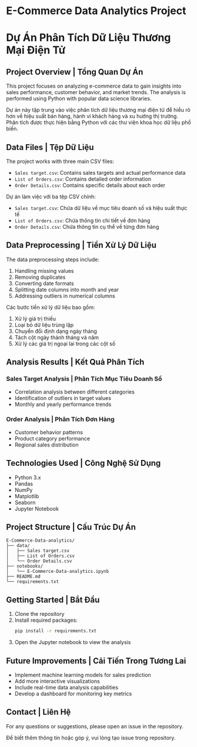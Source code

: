 # E-Commerce Data Analytics Project
# Dự Án Phân Tích Dữ Liệu Thương Mại Điện Tử

## Project Overview | Tổng Quan Dự Án
This project focuses on analyzing e-commerce data to gain insights into sales performance, customer behavior, and market trends. The analysis is performed using Python with popular data science libraries.

Dự án này tập trung vào việc phân tích dữ liệu thương mại điện tử để hiểu rõ hơn về hiệu suất bán hàng, hành vi khách hàng và xu hướng thị trường. Phân tích được thực hiện bằng Python với các thư viện khoa học dữ liệu phổ biến.

## Data Files | Tệp Dữ Liệu
The project works with three main CSV files:
- `Sales target.csv`: Contains sales targets and actual performance data
- `List of Orders.csv`: Contains detailed order information
- `Order Details.csv`: Contains specific details about each order

Dự án làm việc với ba tệp CSV chính:
- `Sales target.csv`: Chứa dữ liệu về mục tiêu doanh số và hiệu suất thực tế
- `List of Orders.csv`: Chứa thông tin chi tiết về đơn hàng
- `Order Details.csv`: Chứa thông tin cụ thể về từng đơn hàng

## Data Preprocessing | Tiền Xử Lý Dữ Liệu
The data preprocessing steps include:
1. Handling missing values
2. Removing duplicates
3. Converting date formats
4. Splitting date columns into month and year
5. Addressing outliers in numerical columns

Các bước tiền xử lý dữ liệu bao gồm:
1. Xử lý giá trị thiếu
2. Loại bỏ dữ liệu trùng lặp
3. Chuyển đổi định dạng ngày tháng
4. Tách cột ngày thành tháng và năm
5. Xử lý các giá trị ngoại lai trong các cột số

## Analysis Results | Kết Quả Phân Tích
### Sales Target Analysis | Phân Tích Mục Tiêu Doanh Số
- Correlation analysis between different categories
- Identification of outliers in target values
- Monthly and yearly performance trends

### Order Analysis | Phân Tích Đơn Hàng
- Customer behavior patterns
- Product category performance
- Regional sales distribution

## Technologies Used | Công Nghệ Sử Dụng
- Python 3.x
- Pandas
- NumPy
- Matplotlib
- Seaborn
- Jupyter Notebook

## Project Structure | Cấu Trúc Dự Án
```
E-Commerce-Data-analytics/
├── data/
│   ├── Sales target.csv
│   ├── List of Orders.csv
│   └── Order Details.csv
├── notebooks/
│   └── E-Commerce-Data-analytics.ipynb
├── README.md
└── requirements.txt
```

## Getting Started | Bắt Đầu
1. Clone the repository
2. Install required packages:
   ```bash
   pip install -r requirements.txt
   ```
3. Open the Jupyter notebook to view the analysis

## Future Improvements | Cải Tiến Trong Tương Lai
- Implement machine learning models for sales prediction
- Add more interactive visualizations
- Include real-time data analysis capabilities
- Develop a dashboard for monitoring key metrics

## Contact | Liên Hệ
For any questions or suggestions, please open an issue in the repository.

Để biết thêm thông tin hoặc góp ý, vui lòng tạo issue trong repository.